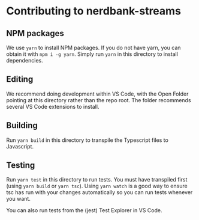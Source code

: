 # Contributing to nerdbank-streams

## NPM packages

We use `yarn` to install NPM packages.
If you do not have yarn, you can obtain it with `npm i -g yarn`.
Simply run `yarn` in this directory to install dependencies.

## Editing

We recommend doing development within VS Code, with the Open Folder pointing at this directory rather than the repo root.
The folder recommends several VS Code extensions to install.

## Building

Run `yarn build` in this directory to transpile the Typescript files to Javascript.

## Testing

Run `yarn test` in this directory to run tests.
You must have transpiled first (using `yarn build` or `yarn tsc`).
Using `yarn watch` is a good way to ensure tsc has run with your changes automatically so you can run tests whenever you want.

You can also run tests from the (jest) Test Explorer in VS Code.

